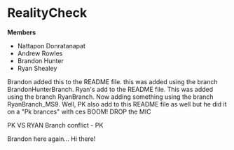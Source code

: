 # RealityCheck

**Members**
* Nattapon Donratanapat
* Andrew Rowles
* Brandon Hunter
* Ryan Shealey

Brandon added this to the README file. this was added using the branch BrandonHunterBranch.
Ryan's add to the README file. This was added using the branch RyanBranch.
Now adding something using the branch RyanBranch_MS9.
Well, PK also add to this README file as well but he did it on a "Pk brances" with ces
BOOM! DROP the MIC

PK VS RYAN Branch conflict - PK

Brandon here again... Hi there!
